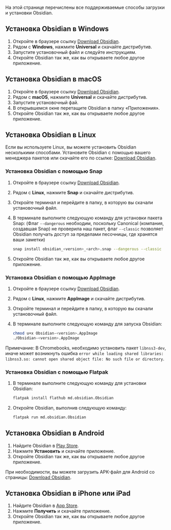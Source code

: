 На этой странице перечислены все поддерживаемые способы загрузки и установки Obsidian.

## Установка Obsidian в Windows

1. Откройте в браузере ссылку [Download Obsidian](https://obsidian.md/download).
2. Рядом с **Windows**, нажмите **Universal** и скачайте дистрибутив.
3. Запустите установочный файл и следуйте инструкциям.
4. Откройте Obsidian так же, как вы открываете любое другое приложение.

## Установка Obsidian в macOS

1. Откройте в браузере ссылку [Download Obsidian](https://obsidian.md/download).
2. Рядом с **macOS**, нажмите **Universal** и скачайте дистрибутив.
3. Запустите установочный фай.
4. В открывшемся окне перетащите Obsidian в папку «Приложения».
5. Откройте Obsidian так же, как вы открываете любое другое приложение.

## Установка Obsidian в Linux

Если вы используете Linux, вы можете установить Obsidian несколькими способами. Установите Obsidian с помощью вашего менеджера пакетов или скачайте его по ссылке: [Download Obsidian](https://obsidian.md/download).

### Установка Obsidian с помощью Snap

1. Откройте в браузере ссылку [Download Obsidian](https://obsidian.md/download).
2. Рядом с **Linux**, нажмите **Snap** и скачайте дистрибутив.
3. Откройте терминал и перейдите в папку, в которую вы скачали установочный файл.
4. В терминале выполните следующую команду для установки пакета Snap: (Флаг `--dangerous` необходим, поскольку Canonical (компания, создавшая Snap) не проверила наш пакет, флаг `--classic` позволяет Obsidian получать доступ за пределами песочницы, где хранятся ваши заметки)

   ```bash
   snap install obsidian_<version>_<arch>.snap --dangerous --classic
   ```

5. Откройте Obsidian так же, как вы открываете любое другое приложение.

### Установка Obsidian с помощью AppImage

1. Откройте в браузере ссылку  [Download Obsidian](https://obsidian.md/download).
2. Рядом с **Linux**, нажмите **AppImage** и скачайте дистрибутив.
3. Откройте терминал и перейдите в папку, в которую вы скачали установочный файл.
4. В терминале выполните следующую команду для запуска Obsidian:

   ```bash
   chmod u+x Obsidian-<version>.AppImage
   ./Obsidian-<version>.AppImage
   ```
Примечание: В Chromebooks,  необходимо установить пакет `libnss3-dev`, иначе может возникнуть ошибка `error while loading shared libraries: libnss3.so: cannot open shared object file: No such file or directory`.

### Установка Obsidian с помощью Flatpak

1. В терминале выполните следующую команду для установки Obsidian:

   ```bash
   flatpak install flathub md.obsidian.Obsidian
   ```

2. Откройте Obsidian, выполнив следующую команду:

   ```bash
   flatpak run md.obsidian.Obsidian
   ```

## Установка Obsidian в Android

1. Найдите Obsidian в [Play Store](https://play.google.com/store/apps/details?id=md.obsidian).
2. Нажмите **Установить** и скачайте приложение.
3. Откройте Obsidian так же, как вы открываете любое другое приложение.

При необходимости, вы можете загрузить APK-файл для Android со страницы: [Download Obsidian](https://obsidian.md/download).

## Установка Obsidian в iPhone или iPad

1. Найдите Obsidian в [App Store](https://apps.apple.com/us/app/obsidian-connected-notes/id1557175442).
2. Нажмите **Получить** и скачайте приложение.
3. Откройте Obsidian так же, как вы открываете любое другое приложение.
